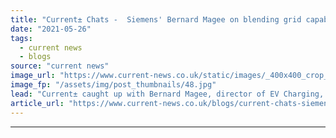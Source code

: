 ```yaml
---
title: "​Current± Chats -  Siemens' Bernard Magee on blending grid capabilities with e-mobility"
date: "2021-05-26"
tags: 
  - current news
  - blogs
source: "current news"
image_url: "https://www.current-news.co.uk/static/images/_400x400_crop_center-center/siemens-ubitricity-electric-avenue-lamppost-charging.jpg"
image_fp: "/assets/img/post_thumbnails/48.jpg"
lead: "​Current± caught up with Bernard Magee, director of EV Charging, Siemens UK&I, to talk about on-street charging in London and the edge that Siemens' grid capabilities gives it for e-mobility."
article_url: "https://www.current-news.co.uk/blogs/current-chats-siemens-bernard-magee-on-blending-grid-capabilities-with-e-mobility?utm_source=rss-feeds&utm_medium=rss&utm_campaign=rss"
---
```


---
